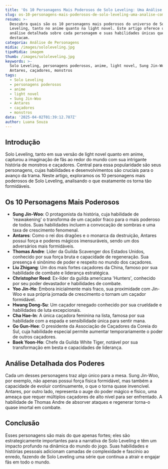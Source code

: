 ```yaml
---
title: 'Os 10 Personagens Mais Poderosos de Solo Leveling: Uma Análise Completa'
slug: os-10-personagens-mais-poderosos-de-solo-leveling-uma-analise-completa
resumo: >-
  Descubra quais são os 10 personagens mais poderosos do universo de Solo
  Leveling, tanto no anime quanto na light novel. Este artigo oferece uma
  análise detalhada sobre cada personagem e suas habilidades únicas que os
  destacam.
categoria: Análise de Personagens
midia: /images/sololeveling.jpg
tipoMidia: imagem
thumb: /images/sololeveling.jpg
keywords: >-
  Solo Leveling, personagens poderosos, anime, light novel, Sung Jin-Woo,
  Antares, caçadores, monstros
tags:
  - Solo Leveling
  - personagens poderosos
  - anime
  - light novel
  - Sung Jin-Woo
  - Antares
  - caçadores
  - monstros
data: '2025-04-02T01:39:12.787Z'
author: Luana Souza
---
```


## Introdução

Solo Leveling, tanto em sua versão de light novel quanto em anime, capturou a imaginação de fãs ao redor do mundo com sua intrigante história de monstros e caçadores. Central para essa popularidade são seus personagens, cujas habilidades e desenvolvimentos são cruciais para o avanço da trama. Neste artigo, exploramos os 10 personagens mais poderosos de Solo Leveling, analisando o que exatamente os torna tão formidáveis.

## Os 10 Personagens Mais Poderosos

- **Sung Jin-Woo**: O protagonista da história, cuja habilidade de 'reawakening' o transforma de um caçador fraco para o mais poderoso de todos. Suas habilidades incluem a convocação de sombras e uma taxa de crescimento fenomenal.
- **Antares**: Como o rei dos dragões e o monarca da destruição, Antares possui força e poderes mágicos imensuráveis, sendo um dos adversários mais formidáveis.
- **Thomas Andre**: Líder da Guilda Scavenger dos Estados Unidos, conhecido por sua força bruta e capacidade de regeneração. Sua presença é sinônimo de poder e respeito no mundo dos caçadores.
- **Liu Zhigang**: Um dos mais fortes caçadores da China, famoso por sua habilidade de combate e liderança estratégica.
- **Christopher Reed**: Ex-líder da guilda americana 'Hunters', conhecido por seu poder devastador e habilidades de combate.
- **Yoo Jin-Ho**: Embora inicialmente mais fraco, sua proximidade com Jin-Woo e sua própria jornada de crescimento o tornam um caçador formidável.
- **Hwang Dong-Su**: Um caçador renegado conhecido por sua crueldade e habilidades de luta excepcionais.
- **Cha Hae-In**: A única caçadora feminina na lista, famosa por sua habilidade com a espada e sensibilidade única para sentir mana.
- **Go Gun-Hee**: O presidente da Associação de Caçadores da Coreia do Sul, cuja habilidade especial permite aumentar temporariamente o poder de outros caçadores.
- **Baek Yoon-Ho**: Chefe da Guilda White Tiger, notável por sua transformação em besta e capacidades de liderança.

## Análise Detalhada dos Poderes

Cada um desses personagens traz algo único para a mesa. Sung Jin-Woo, por exemplo, não apenas possui força física formidável, mas também a capacidade de evoluir continuamente, o que o torna quase invencível. Antares, por outro lado, representa o auge do poder mágico e físico, uma ameaça que requer múltiplos caçadores de alto nível para ser enfrentado. A habilidade de Thomas Andre de absorver ataques e regenerar torna-o quase imortal em combate.

## Conclusão

Esses personagens são mais do que apenas fortes; eles são estrategicamente importantes para a narrativa de Solo Leveling e têm um impacto profundo na dinâmica do mundo do jogo. Suas habilidades e histórias pessoais adicionam camadas de complexidade e fascínio ao enredo, fazendo de Solo Leveling uma série que continua a atrair e engajar fãs em todo o mundo.
